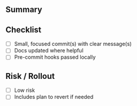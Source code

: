 ## Summary
<!-- What does this change and why? -->

## Checklist
- [ ] Small, focused commit(s) with clear message(s)
- [ ] Docs updated where helpful
- [ ] Pre-commit hooks passed locally

## Risk / Rollout
- [ ] Low risk
- [ ] Includes plan to revert if needed
